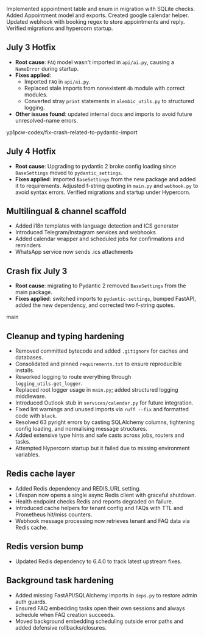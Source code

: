 Implemented appointment table and enum in migration with SQLite checks. Added Appointment model and exports. Created google calendar helper. Updated webhook with booking regex to store appointments and reply. Verified migrations and hypercorn startup.

## July 3 Hotfix
- **Root cause**: `FAQ` model wasn't imported in `api/ai.py`, causing a `NameError` during startup.
- **Fixes applied**:
  - Imported `FAQ` in `api/ai.py`.
  - Replaced stale imports from nonexistent `db` module with correct modules.
  - Converted stray `print` statements in `alembic_utils.py` to structured logging.
- **Other issues found**: updated internal docs and imports to avoid future unresolved-name errors.

yp1pcw-codex/fix-crash-related-to-pydantic-import

## July 4 Hotfix
- **Root cause**: Upgrading to pydantic 2 broke config loading since `BaseSettings` moved to `pydantic_settings`.
- **Fixes applied**: imported `BaseSettings` from the new package and added it to requirements. Adjusted f-string quoting in `main.py` and `webhook.py` to avoid syntax errors. Verified migrations and startup under Hypercorn.

## Multilingual & channel scaffold
- Added i18n templates with language detection and ICS generator
- Introduced Telegram/Instagram services and webhooks
- Added calendar wrapper and scheduled jobs for confirmations and reminders
- WhatsApp service now sends .ics attachments

## Crash fix July 3
- **Root cause**: migrating to Pydantic 2 removed `BaseSettings` from the main package.
- **Fixes applied**: switched imports to `pydantic-settings`, bumped FastAPI, added the new dependency, and corrected two f-string quotes.

 main

## Cleanup and typing hardening
- Removed committed bytecode and added `.gitignore` for caches and databases.
- Consolidated and pinned `requirements.txt` to ensure reproducible installs.
- Reworked logging to route everything through `logging_utils.get_logger`.
- Replaced root logger usage in `main.py`; added structured logging middleware.
- Introduced Outlook stub in `services/calendar.py` for future integration.
- Fixed lint warnings and unused imports via `ruff --fix` and formatted code with `black`.
- Resolved 63 pyright errors by casting SQLAlchemy columns, tightening config loading, and normalising message structures.
- Added extensive type hints and safe casts across jobs, routers and tasks.
- Attempted Hypercorn startup but it failed due to missing environment variables.

## Redis cache layer
- Added Redis dependency and REDIS_URL setting.
- Lifespan now opens a single async Redis client with graceful shutdown.
- Health endpoint checks Redis and reports degraded on failure.
- Introduced cache helpers for tenant config and FAQs with TTL and Prometheus hit/miss counters.
- Webhook message processing now retrieves tenant and FAQ data via Redis cache.

## Redis version bump
- Updated Redis dependency to 6.4.0 to track latest upstream fixes.

## Background task hardening
- Added missing FastAPI/SQLAlchemy imports in `deps.py` to restore admin auth guards.
- Ensured FAQ embedding tasks open their own sessions and always schedule when FAQ creation succeeds.
- Moved background embedding scheduling outside error paths and added defensive rollbacks/closures.
